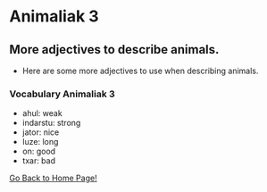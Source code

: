 # ​Animaliak 3
## More adjectives to describe animals.
*   Here are some more adjectives to use when describing animals.

### Vocabulary Animaliak 3
* ahul: weak
* indarstu: strong
* jator: nice
* luze: long
* on: good
* txar: bad

[ Go Back to Home Page!](..)
